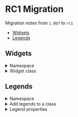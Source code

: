 # RC1 Migration

Migration notes from `1.0b7` to `rc1`

* [Widgets](#Widgets)
* [Legends](#Legends)

## Widgets

<details><summary>Namespace</summary>
<p>

* From:

```python
from cartoframes.viz.widgets import formula_widget
```

* To:

```python
from cartoframes.viz import formula_widget
```

</p>
</details>

<details><summary>Widget class</summary>
<p>

* Don't create widgets through the `Widget` class anymore, extend the built-in widgets

</p>
</details>

## Legends

<details><summary>Namespace</summary>
<p>

* From:

```python
from cartoframes.viz import Legend
```

* To:

```python
from cartoframes.viz import color_bins_legend
```

</p>
</details>

<details><summary>Add legends to a class</summary>
<p>

* Don't create widgets through the `Legend` class anymore, extend the built-in legends
* `legend` parameter in Layer now is `legends` (plural)


* From:

```python
from cartoframes.viz import Map, Layer, Legend

Map(
  Layer(
    'table_name',
    style='...',
    legend=Legend('color-bins', title='Legend Title')
  )
)
```

* To:


```python
from cartoframes.viz import Map, Layer, color_bins_legend

Map(
  Layer(
    'table_name',
    style='...',
    legends=color_bins_legend(title='Legend Title')
  )
)
```

```python
from cartoframes.viz import Map, Layer, color_bins_legend, color_continuous_legend

Map(
  Layer(
    'table_name',
    style='...'
    legends=[
      color_bins_legend(title='Legend Title 1'),
      color_continuous_legend(title='Legend Title 2')
    ]
  )
)
```
</p>
</details>

<details><summary>Legend properties</summary>
<p>

Available properties for legends are changed to:

* "color" -> "color"
* "strokeColor" -> "stroke-color"
* "width" -> "size"
* "strokeWidth" -> "stroke-width"

* From:

```python
from cartoframes.viz import Map, Layer, Legend

Map(
  Layer(
    'table_name',
    style='...',
    legend=Legend('color-category', title='Legend Title', prop='strokeColor')
  )
)
```

* To:

```python
from cartoframes.viz import color_category_legend

Map(
  Layer(
    'table_name',
    style='...',
    legends=color_category_legend('color-bins', title='Legend Title', prop='stroke-color')
  )
)
```
</p>
</details>
